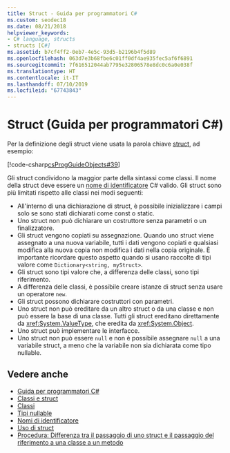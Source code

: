 ```yaml
---
title: Struct - Guida per programmatori C#
ms.custom: seodec18
ms.date: 08/21/2018
helpviewer_keywords:
- C# language, structs
- structs [C#]
ms.assetid: b7cf4ff2-0eb7-4e5c-93d5-b2196b4f5d89
ms.openlocfilehash: 063d7e3b68fbe6c01ff0df4ae935fec5af6f6891
ms.sourcegitcommit: 7f616512044ab7795e32806578e8dc0c6a0e038f
ms.translationtype: HT
ms.contentlocale: it-IT
ms.lasthandoff: 07/10/2019
ms.locfileid: "67743843"
---
```

# <a name="structs-c-programming-guide"></a>Struct (Guida per programmatori C#)

Per la definizione degli struct viene usata la parola chiave [struct](../../language-reference/keywords/struct.md), ad esempio:  
  
 [!code-csharp[csProgGuideObjects#39](~/samples/snippets/csharp/VS_Snippets_VBCSharp/csProgGuideObjects/CS/Objects.cs#39)]  
  
Gli struct condividono la maggior parte della sintassi come classi. Il nome della struct deve essere un [nome di identificatore](../inside-a-program/identifier-names.md) C# valido. Gli struct sono più limitati rispetto alle classi nei modi seguenti:  
  
- All'interno di una dichiarazione di struct, è possibile inizializzare i campi solo se sono stati dichiarati come const o static.  
- Uno struct non può dichiarare un costruttore senza parametri o un finalizzatore.  
- Gli struct vengono copiati su assegnazione. Quando uno struct viene assegnato a una nuova variabile, tutti i dati vengono copiati e qualsiasi modifica alla nuova copia non modifica i dati nella copia originale. È importante ricordare questo aspetto quando si usano raccolte di tipi valore come `Dictionary<string, myStruct>`.  
- Gli struct sono tipi valore che, a differenza delle classi, sono tipi riferimento.  
- A differenza delle classi, è possibile creare istanze di struct senza usare un operatore `new`.  
- Gli struct possono dichiarare costruttori con parametri.
- Uno struct non può ereditare da un altro struct o da una classe e non può essere la base di una classe. Tutti gli struct ereditano direttamente da <xref:System.ValueType>, che eredita da <xref:System.Object>.  
- Uno struct può implementare le interfacce.
- Uno struct non può essere `null` e non è possibile assegnare `null` a una variabile struct, a meno che la variabile non sia dichiarata come tipo nullable.
  
## <a name="see-also"></a>Vedere anche

- [Guida per programmatori C#](../index.md)
- [Classi e struct](index.md)
- [Classi](classes.md)
- [Tipi nullable](../nullable-types/index.md)
- [Nomi di identificatore](../inside-a-program/identifier-names.md)
- [Uso di struct](using-structs.md)
- [Procedura: Differenza tra il passaggio di uno struct e il passaggio del riferimento a una classe a un metodo](how-to-know-the-difference-passing-a-struct-and-passing-a-class-to-a-method.md)
